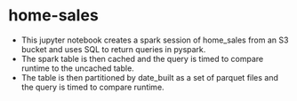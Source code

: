 # home-sales

* This jupyter notebook creates a spark session of home_sales from an S3 bucket and uses SQL to return queries in pyspark.
* The spark table is then cached and the query is timed to compare runtime to the uncached table.
* The table is then partitioned by date_built as a set of parquet files and the query is timed to compare runtime.